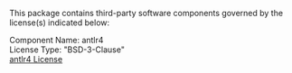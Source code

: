 This package contains third-party software components governed by the license(s) indicated below:

Component Name: antlr4\
License Type: "BSD-3-Clause"\
[antlr4 License](https://github.com/antlr/antlr4/blob/dev/LICENSE.txt)
